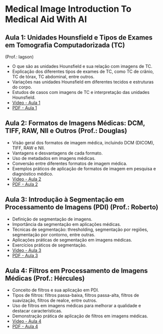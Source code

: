 # Medical Image Introduction To Medical Aid With AI

## Aula 1: Unidades Hounsfield e Tipos de Exames em Tomografia Computadorizada (TC)
(Prof.: Iagson)
- O que são as unidades Hounsfield e sua relação com imagens de TC.
- Explicação dos diferentes tipos de exames de TC, como TC de crânio, TC de tórax, TC abdominal, entre outros.
- Variações nas unidades Hounsfield em diferentes tecidos e estruturas do corpo.
- Estudos de casos com imagens de TC e interpretação das unidades Hounsfield.
- [Video - Aula 1](https://pages.github.com/)
- [PDF - Aula 1]((https://github.com/reboucasfilhopedropedrosa/MedicalImageIntroductionToMedicalAidWithAI/blob/046d2d7d7f89e8aa7503846a8002416b979ba350/Aula%201%20Unidades%20Hounsfield%20e%20Tipos%20de%20Exames%20em%20TC.pdf))

## Aula 2: Formatos de Imagens Médicas: DCM, TIFF, RAW, NII e Outros (Prof.: Douglas)
- Visão geral dos formatos de imagem médica, incluindo DCM (DICOM), TIFF, RAW e NII.
- Vantagens e desvantagens de cada formato.
- Uso de metadados em imagens médicas.
- Conversão entre diferentes formatos de imagem médica.
- Exemplos práticos de aplicação de formatos de imagem em pesquisa e diagnóstico médico.
- [Video - Aula 2](https://pages.github.com/)
- [PDF - Aula 2]([https://pages.github.com/](https://github.com/reboucasfilhopedropedrosa/MedicalImageIntroductionToMedicalAidWithAI/blob/046d2d7d7f89e8aa7503846a8002416b979ba350/Aula%202%20Formato%20de%20Imagens%20Me%CC%81dicas.pdf))

## Aula 3: Introdução à Segmentação em Processamento de Imagens (PDI) (Prof.: Roberto)
- Definição de segmentação de imagens.
- Importância da segmentação em aplicações médicas.
- Técnicas de segmentação: thresholding, segmentação por regiões, segmentação por contorno, entre outras.
- Aplicações práticas de segmentação em imagens médicas.
- Exercícios práticos de segmentação.
- [Video - Aula 3](https://pages.github.com/)
- [PDF - Aula 3]([https://pages.github.com/](https://github.com/reboucasfilhopedropedrosa/MedicalImageIntroductionToMedicalAidWithAI/blob/046d2d7d7f89e8aa7503846a8002416b979ba350/Aula%203%20-%20Introduc%CC%A7a%CC%83o%20a%CC%80%20Segmentac%CC%A7a%CC%83o%20em%20Imagens%20Me%CC%81dicas.pdf))

## Aula 4: Filtros em Processamento de Imagens Médicas (Prof.: Hércules)
- Conceito de filtros e sua aplicação em PDI.
- Tipos de filtros: filtros passa-baixa, filtros passa-alta, filtros de suavização, filtros de realce, entre outros.
- Uso de filtros em imagens médicas para melhorar a qualidade e destacar características.
- Demonstração prática de aplicação de filtros em imagens médicas.
- [Video - Aula 4](https://pages.github.com/)
- [PDF - Aula 4]([https://pages.github.com/](https://github.com/reboucasfilhopedropedrosa/MedicalImageIntroductionToMedicalAidWithAI/blob/046d2d7d7f89e8aa7503846a8002416b979ba350/Aula%204%20%20Filtros%20em%20Processamento%20de%20Imagens%20Me%CC%81dicas.pdf))
